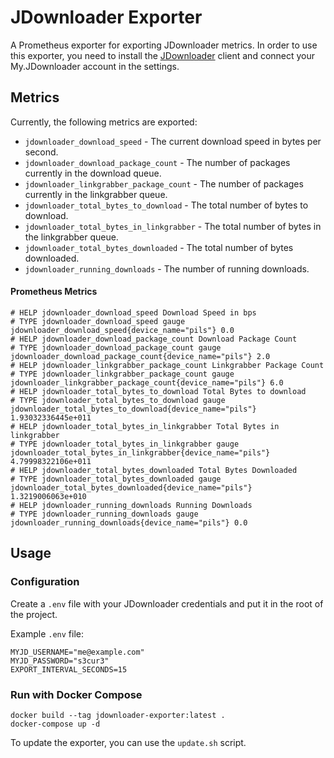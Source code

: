 JDownloader Exporter
====================

A Prometheus exporter for exporting JDownloader metrics. In order to use this exporter, you need to install
the [JDownloader](https://jdownloader.org) client and connect your My.JDownloader account in the settings.

## Metrics

Currently, the following metrics are exported:

* `jdownloader_download_speed` - The current download speed in bytes per second.
* `jdownloader_download_package_count` - The number of packages currently in the download queue.
* `jdownloader_linkgrabber_package_count` - The number of packages currently in the linkgrabber queue.
* `jdownloader_total_bytes_to_download` - The total number of bytes to download.
* `jdownloader_total_bytes_in_linkgrabber` - The total number of bytes in the linkgrabber queue.
* `jdownloader_total_bytes_downloaded` - The total number of bytes downloaded.
* `jdownloader_running_downloads` - The number of running downloads.

#### Prometheus Metrics

```
# HELP jdownloader_download_speed Download Speed in bps
# TYPE jdownloader_download_speed gauge
jdownloader_download_speed{device_name="pils"} 0.0
# HELP jdownloader_download_package_count Download Package Count
# TYPE jdownloader_download_package_count gauge
jdownloader_download_package_count{device_name="pils"} 2.0
# HELP jdownloader_linkgrabber_package_count Linkgrabber Package Count
# TYPE jdownloader_linkgrabber_package_count gauge
jdownloader_linkgrabber_package_count{device_name="pils"} 6.0
# HELP jdownloader_total_bytes_to_download Total Bytes to download
# TYPE jdownloader_total_bytes_to_download gauge
jdownloader_total_bytes_to_download{device_name="pils"} 1.93032336445e+011
# HELP jdownloader_total_bytes_in_linkgrabber Total Bytes in linkgrabber
# TYPE jdownloader_total_bytes_in_linkgrabber gauge
jdownloader_total_bytes_in_linkgrabber{device_name="pils"} 4.79998322106e+011
# HELP jdownloader_total_bytes_downloaded Total Bytes Downloaded
# TYPE jdownloader_total_bytes_downloaded gauge
jdownloader_total_bytes_downloaded{device_name="pils"} 1.3219006063e+010
# HELP jdownloader_running_downloads Running Downloads
# TYPE jdownloader_running_downloads gauge
jdownloader_running_downloads{device_name="pils"} 0.0
```

## Usage

### Configuration

Create a `.env` file with your JDownloader credentials and put it in the root of the project.

Example `.env` file:

```
MYJD_USERNAME="me@example.com"
MYJD_PASSWORD="s3cur3"
EXPORT_INTERVAL_SECONDS=15
```

### Run with Docker Compose

```
docker build --tag jdownloader-exporter:latest .
docker-compose up -d
```

To update the exporter, you can use the `update.sh` script.
